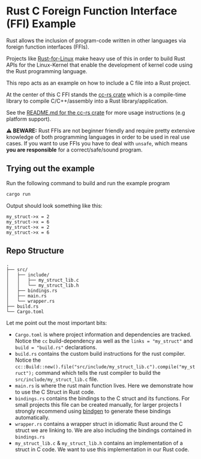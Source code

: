 # Rust C Foreign Function Interface (FFI) Example

Rust allows the inclusion of program-code written in other languages via foreign function interfaces (FFIs).

Projects like [Rust-for-Linux](https://github.com/Rust-for-Linux) make heavy use of this in order to build Rust APIs for the Linux-Kernel that enable the development of kernel code using the Rust programming language.

This repo acts as an example on how to include a C file into a Rust project.

At the center of this C FFI stands the [cc-rs crate](https://crates.io/crates/cc) which is a compile-time library to compile C/C++/assembly into a Rust library/application.

See the [README.md for the cc-rs crate](https://github.com/rust-lang/cc-rs/blob/main/README.md) for more usage instructions (e.g platform support).

**⚠ BEWARE:** Rust FFIs are not beginner friendly and require pretty extensive knowledge of both programming languages in order to be used in real use cases. If you want to use FFIs you have to deal with `unsafe`, which means **you are responsible** for a correct/safe/sound program.

## Trying out the example

Run the following command to build and run the example program

```bash
cargo run
```

Output should look something like this:

```stdout
my_struct->x = 2
my_struct->x = 6
my_struct->x = 2
my_struct->x = 6
```

## Repo Structure

```text
.
├── src/
│   ├── include/
│   │   ├── my_struct_lib.c
│   │   └── my_struct_lib.h
│   ├── bindings.rs
│   ├── main.rs
│   └── wrapper.rs
├── build.rs
└── Cargo.toml
```

Let me point out the most important bits:

- `Cargo.toml` is where project information and dependencies are tracked. Notice the `cc` build-dependency as well as the `links = "my_struct"` and `build = "build.rs"` declarations.
- `build.rs` contains the custom build instructions for the rust compiler. Notice the `cc::Build::new().file("src/include/my_struct_lib.c").compile("my_struct");` command which tells the rust compiler to build the `src/include/my_struct_lib.c` file.
- `main.rs` is where the rust main function lives. Here we demonstrate how to use the C Struct in Rust code.
- `bindings.rs` contains the bindings to the C struct and its functions. For small projects this file can be created manually, for larger projects I strongly recommend using [bindgen](https://crates.io/crates/bindgen) to generate these bindings automatically.
- `wrapper.rs` contains a wrapper struct in idiomatic Rust around the C struct we are linking to. We are also including the bindings contained in `bindings.rs`
- `my_struct_lib.c` & `my_struct_lib.h` contains an implementation of a struct in C code. We want to use this implementation in our Rust code.

